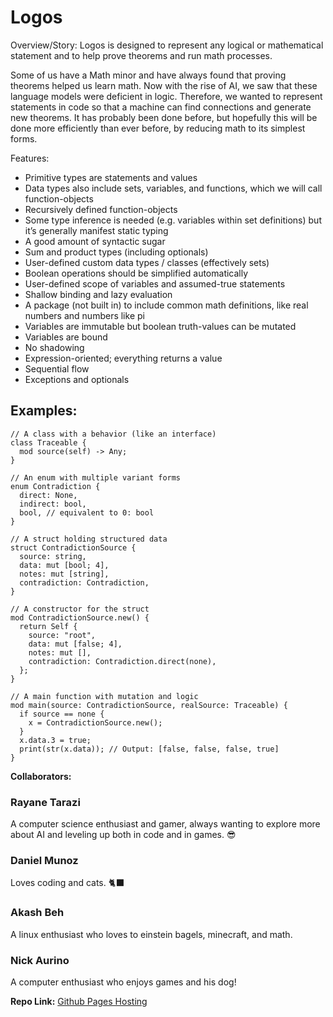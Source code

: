 # Logos

Overview/Story:
Logos is designed to represent any logical or mathematical statement and to help prove theorems and run math processes.

Some of us have a Math minor and have always found that proving theorems helped us learn math. Now with the rise of AI, we saw that these language models were deficient in logic. Therefore, we wanted to represent statements in code so that a machine can find connections and generate new theorems. It has probably been done before, but hopefully this will be done more efficiently than ever before, by reducing math to its simplest forms.

Features:
- Primitive types are statements and values
- Data types also include sets, variables, and functions, which we will call function-objects
- Recursively defined function-objects
- Some type inference is needed (e.g. variables within set definitions) but it’s generally manifest static typing
- A good amount of syntactic sugar
- Sum and product types (including optionals)
- User-defined custom data types / classes (effectively sets)
- Boolean operations should be simplified automatically
- User-defined scope of variables and assumed-true statements
- Shallow binding and lazy evaluation
- A package (not built in) to include common math definitions, like real numbers and numbers like pi
- Variables are immutable but boolean truth-values can be mutated
- Variables are bound
- No shadowing
- Expression-oriented; everything returns a value
- Sequential flow
- Exceptions and optionals

## Examples:

```logos
// A class with a behavior (like an interface)
class Traceable {
  mod source(self) -> Any;
}
```
```
// An enum with multiple variant forms
enum Contradiction {
  direct: None,
  indirect: bool,
  bool, // equivalent to 0: bool
}
```
```
// A struct holding structured data
struct ContradictionSource {
  source: string,
  data: mut [bool; 4],
  notes: mut [string],
  contradiction: Contradiction,
}
```
```
// A constructor for the struct
mod ContradictionSource.new() {
  return Self {
    source: "root",
    data: mut [false; 4],
    notes: mut [],
    contradiction: Contradiction.direct(none),
  };
}
```
```
// A main function with mutation and logic
mod main(source: ContradictionSource, realSource: Traceable) {
  if source == none {
    x = ContradictionSource.new();
  }
  x.data.3 = true;
  print(str(x.data)); // Output: [false, false, false, true]
}
```

**Collaborators:**

### Rayane Tarazi 
A computer science enthusiast and gamer, always wanting to explore more about AI and leveling up both in code and in games. 😎	
### Daniel Munoz 
Loves coding and cats. 🐈‍⬛
### Akash Beh 
A linux enthusiast who loves to einstein bagels, minecraft, and math.
### Nick Aurino
A computer enthusiast who enjoys games and his dog! 

**Repo Link:**
[Github Pages Hosting](https://rtarazi1105.github.io/Logos/)
